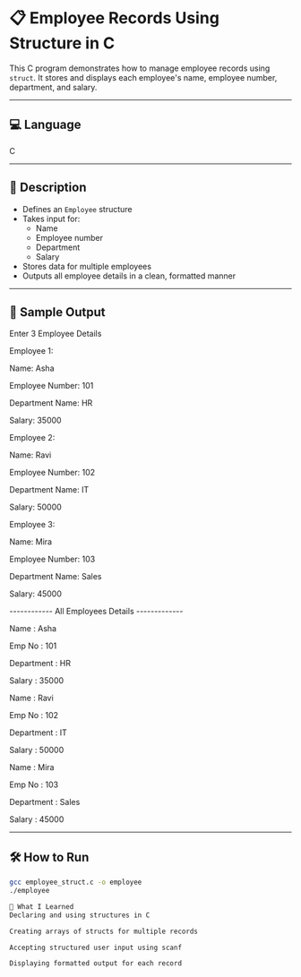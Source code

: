 # 📋 Employee Records Using Structure in C

This C program demonstrates how to manage employee records using `struct`. It stores and displays each employee's name, employee number, department, and salary.

---

## 💻 Language

C

---

## 🧠 Description

- Defines an `Employee` structure
- Takes input for:
  - Name
  - Employee number
  - Department
  - Salary
- Stores data for multiple employees
- Outputs all employee details in a clean, formatted manner

---

## 🧪 Sample Output

Enter 3 Employee Details

Employee 1:

Name: Asha

Employee Number: 101

Department Name: HR

Salary: 35000

Employee 2:

Name: Ravi

Employee Number: 102

Department Name: IT

Salary: 50000

Employee 3:

Name: Mira

Employee Number: 103

Department Name: Sales

Salary: 45000

------------ All Employees Details -------------

Name : Asha

Emp No : 101

Department : HR

Salary : 35000

Name : Ravi

Emp No : 102

Department : IT

Salary : 50000

Name : Mira

Emp No : 103

Department : Sales

Salary : 45000

---

## 🛠️ How to Run

```bash
gcc employee_struct.c -o employee
./employee

🌱 What I Learned
Declaring and using structures in C

Creating arrays of structs for multiple records

Accepting structured user input using scanf

Displaying formatted output for each record
